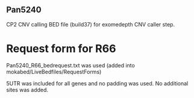 ## Pan5240

CP2 CNV calling BED file (build37) for exomedepth CNV caller step.

# Request form for R66
Pan5240_R66_bedrequest.txt was used  (added into mokabed/LiveBedfiles/RequestForms)

5UTR was included for all genes and no padding was used. No additional sites was added. 
